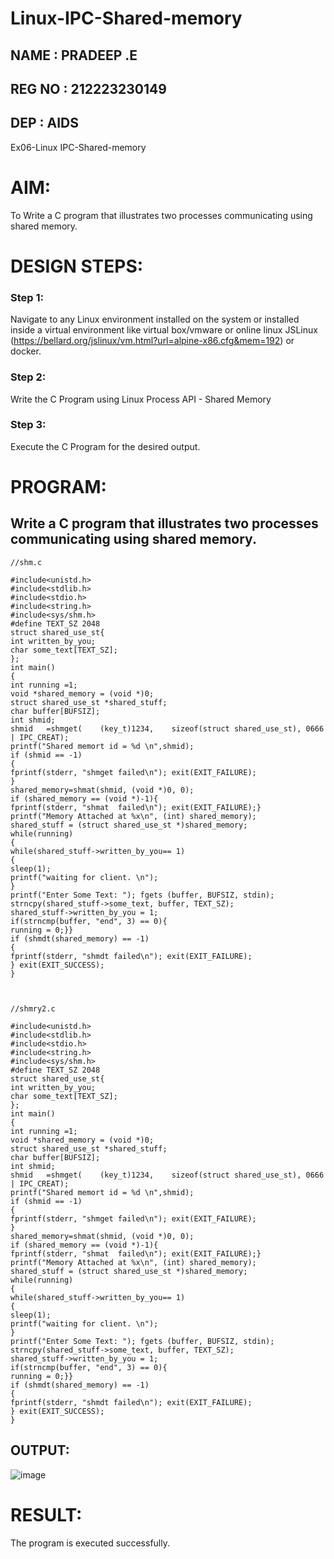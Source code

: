 # Linux-IPC-Shared-memory
## NAME : PRADEEP .E
## REG NO : 212223230149
## DEP : AIDS
Ex06-Linux IPC-Shared-memory

# AIM:
To Write a C program that illustrates two processes communicating using shared memory.

# DESIGN STEPS:

### Step 1:

Navigate to any Linux environment installed on the system or installed inside a virtual environment like virtual box/vmware or online linux JSLinux (https://bellard.org/jslinux/vm.html?url=alpine-x86.cfg&mem=192) or docker.

### Step 2:

Write the C Program using Linux Process API - Shared Memory

### Step 3:

Execute the C Program for the desired output. 

# PROGRAM:

## Write a C program that illustrates two processes communicating using shared memory.
```
//shm.c

#include<unistd.h> 
#include<stdlib.h> 
#include<stdio.h> 
#include<string.h>
#include<sys/shm.h>
#define TEXT_SZ 2048 
struct shared_use_st{
int written_by_you;
char some_text[TEXT_SZ];
};
int main()
{
int running =1;
void *shared_memory = (void *)0; 
struct shared_use_st *shared_stuff; 
char buffer[BUFSIZ];
int shmid;
shmid	=shmget(	(key_t)1234,	sizeof(struct shared_use_st), 0666 | IPC_CREAT);
printf("Shared memort id = %d \n",shmid);
if (shmid == -1)
{
fprintf(stderr, "shmget failed\n"); exit(EXIT_FAILURE);
}
shared_memory=shmat(shmid, (void *)0, 0);
if (shared_memory == (void *)-1){
fprintf(stderr,	"shmat	failed\n"); exit(EXIT_FAILURE);}
printf("Memory Attached at %x\n", (int) shared_memory); 
shared_stuff = (struct shared_use_st *)shared_memory; 
while(running)
{
while(shared_stuff->written_by_you== 1)
{
sleep(1);
printf("waiting for client.	\n");
}
printf("Enter Some Text: "); fgets (buffer, BUFSIZ, stdin);
strncpy(shared_stuff->some_text, buffer, TEXT_SZ);
shared_stuff->written_by_you = 1;
if(strncmp(buffer, "end", 3) == 0){
running = 0;}}
if (shmdt(shared_memory) == -1)
{
fprintf(stderr, "shmdt failed\n"); exit(EXIT_FAILURE);
} exit(EXIT_SUCCESS);
}



//shmry2.c

#include<unistd.h> 
#include<stdlib.h> 
#include<stdio.h> 
#include<string.h>
#include<sys/shm.h>
#define TEXT_SZ 2048 
struct shared_use_st{
int written_by_you;
char some_text[TEXT_SZ];
};
int main()
{
int running =1;
void *shared_memory = (void *)0; 
struct shared_use_st *shared_stuff; 
char buffer[BUFSIZ];
int shmid;
shmid	=shmget(	(key_t)1234,	sizeof(struct shared_use_st), 0666 | IPC_CREAT);
printf("Shared memort id = %d \n",shmid);
if (shmid == -1)
{
fprintf(stderr, "shmget failed\n"); exit(EXIT_FAILURE);
}
shared_memory=shmat(shmid, (void *)0, 0);
if (shared_memory == (void *)-1){
fprintf(stderr,	"shmat	failed\n"); exit(EXIT_FAILURE);}
printf("Memory Attached at %x\n", (int) shared_memory); 
shared_stuff = (struct shared_use_st *)shared_memory; 
while(running)
{
while(shared_stuff->written_by_you== 1)
{
sleep(1);
printf("waiting for client.	\n");
}
printf("Enter Some Text: "); fgets (buffer, BUFSIZ, stdin);
strncpy(shared_stuff->some_text, buffer, TEXT_SZ);
shared_stuff->written_by_you = 1;
if(strncmp(buffer, "end", 3) == 0){
running = 0;}}
if (shmdt(shared_memory) == -1)
{
fprintf(stderr, "shmdt failed\n"); exit(EXIT_FAILURE);
} exit(EXIT_SUCCESS);
}

```


## OUTPUT:
![image](https://github.com/23002027/Linux-IPC-Shared-memory/assets/139752981/d509068b-11b1-4619-a2f1-b4977ee99854)

# RESULT:
The program is executed successfully.
